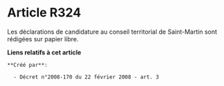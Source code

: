 # Article R324

Les déclarations de candidature au conseil territorial de Saint-Martin sont rédigées sur papier libre.

**Liens relatifs à cet article**

	**Créé par**:

	  - Décret n°2008-170 du 22 février 2008 - art. 3
